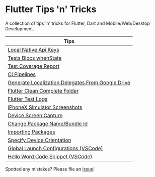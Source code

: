 # Flutter Tips 'n' Tricks

A collection of tips 'n' tricks for Flutter, Dart and Mobile/Web/Desktop Development.

| Tips |
|------|
| [Local Native Api Keys](https://github.com/defuncart/flutter-tips-tricks/blob/main/14-LocalNativeApiKeys/README.md) |
| [Tests Blocs whenState](https://github.com/defuncart/flutter-tips-tricks/blob/main/13-TestsBlocsWhenState/README.md) |
| [Test Coverage Report](https://github.com/defuncart/flutter-tips-tricks/blob/main/12-TestCoverageReport/README.md) |
| [CI Pipelines](https://github.com/defuncart/flutter-tips-tricks/blob/main/11-CIPipelines/README.md) |
| [Generate Localization Delegates From Google Drive](https://github.com/defuncart/flutter-tips-tricks/blob/main/10-GenerateLocalizationDelegatesFromGoogleDrive/README.md) |
| [Flutter Clean Complete Folder](https://github.com/defuncart/flutter-tips-tricks/blob/main/09-FlutterCleanCompleteFolder/README.md) |
| [Flutter Test Logs](https://github.com/defuncart/flutter-tips-tricks/blob/main/08-FlutterTestLogs/README.md) |
| [iPhoneX Simulator Screenshots](https://github.com/defuncart/flutter-tips-tricks/blob/main/07-iPhoneXSimulatorScreenshots/README.md) |
| [Device Screen Capture](https://github.com/defuncart/flutter-tips-tricks/blob/main/06-DeviceScreenCapture/README.md) |
| [Change Package Name/Bundle Id](https://github.com/defuncart/flutter-tips-tricks/blob/main/05-ChangePackageNameBundleId/README.md) |
| [Importing Packages](https://github.com/defuncart/flutter-tips-tricks/blob/main/04-ImportingPackages/README.md) |
| [Specify Device Orientation](https://github.com/defuncart/flutter-tips-tricks/blob/main/03-SpecifyDeviceOrientation/README.md) |
| [Global Launch Configurations (VSCode)](https://github.com/defuncart/flutter-tips-tricks/blob/main/02-GlobalLaunchConfigurations(VSCode)/README.md) |
| [Hello Word Code Snippet (VSCode)](https://github.com/defuncart/flutter-tips-tricks/blob/main/01-HelloWordCodeSnippet(VSCode)/README.md) |

Spotted any mistakes? Please file an [issue](https://github.com/defuncart/flutter-tips-tricks/issues)!

